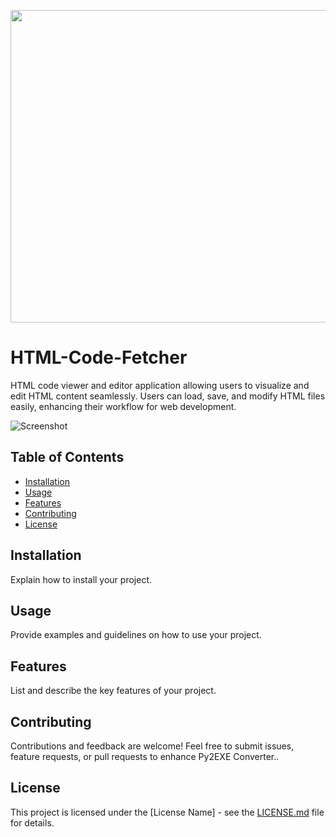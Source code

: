 <p align="center">
  <img width="660" height="500" src="https://i.ibb.co/Ny6nMMS/htmlcodefetcher.png">
</p>

# HTML-Code-Fetcher

HTML code viewer and editor application allowing users to visualize and edit HTML content seamlessly. Users can load, save, and modify HTML files easily, enhancing their workflow for web development.

![Screenshot](screenshot.png)

## Table of Contents

- [Installation](#installation)
- [Usage](#usage)
- [Features](#features)
- [Contributing](#contributing)
- [License](#license)

## Installation

Explain how to install your project.

## Usage

Provide examples and guidelines on how to use your project.

## Features

List and describe the key features of your project.

## Contributing

Contributions and feedback are welcome! Feel free to submit issues, feature requests, or pull requests to enhance Py2EXE Converter..

## License

This project is licensed under the [License Name] - see the [LICENSE.md](LICENSE.md) file for details.